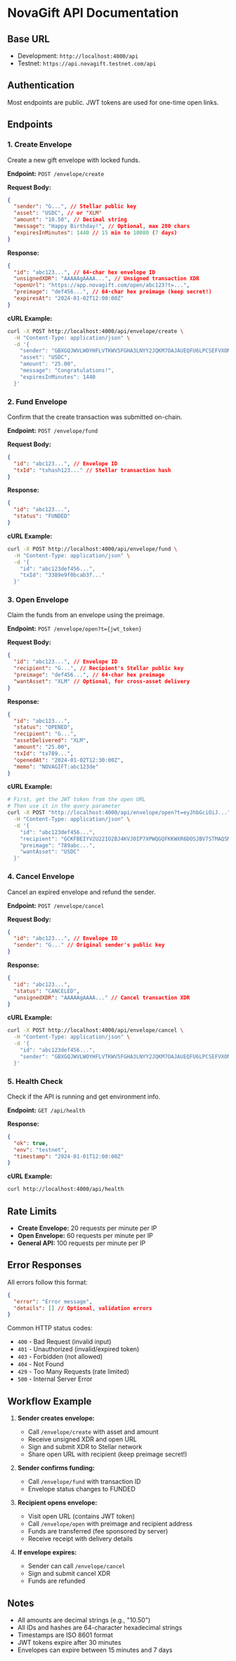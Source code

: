 # NovaGift API Documentation

## Base URL
- Development: `http://localhost:4000/api`
- Testnet: `https://api.novagift.testnet.com/api`

## Authentication
Most endpoints are public. JWT tokens are used for one-time open links.

## Endpoints

### 1. Create Envelope
Create a new gift envelope with locked funds.

**Endpoint:** `POST /envelope/create`

**Request Body:**
```json
{
  "sender": "G...", // Stellar public key
  "asset": "USDC", // or "XLM"
  "amount": "10.50", // Decimal string
  "message": "Happy Birthday!", // Optional, max 280 chars
  "expiresInMinutes": 1440 // 15 min to 10080 (7 days)
}
```

**Response:**
```json
{
  "id": "abc123...", // 64-char hex envelope ID
  "unsignedXDR": "AAAAAgAAAA...", // Unsigned transaction XDR
  "openUrl": "https://app.novagift.com/open/abc123?t=...",
  "preimage": "def456...", // 64-char hex preimage (keep secret!)
  "expiresAt": "2024-01-02T12:00:00Z"
}
```

**cURL Example:**
```bash
curl -X POST http://localhost:4000/api/envelope/create \
  -H "Content-Type: application/json" \
  -d '{
    "sender": "GBXGQJWVLWOYHFLVTKWV5FGHA3LNYY2JQKM7OAJAUEQFU6LPCSEFVXON",
    "asset": "USDC",
    "amount": "25.00",
    "message": "Congratulations!",
    "expiresInMinutes": 1440
  }'
```

### 2. Fund Envelope
Confirm that the create transaction was submitted on-chain.

**Endpoint:** `POST /envelope/fund`

**Request Body:**
```json
{
  "id": "abc123...", // Envelope ID
  "txId": "txhash123..." // Stellar transaction hash
}
```

**Response:**
```json
{
  "id": "abc123...",
  "status": "FUNDED"
}
```

**cURL Example:**
```bash
curl -X POST http://localhost:4000/api/envelope/fund \
  -H "Content-Type: application/json" \
  -d '{
    "id": "abc123def456...",
    "txId": "3389e9f0bcab3f..."
  }'
```

### 3. Open Envelope
Claim the funds from an envelope using the preimage.

**Endpoint:** `POST /envelope/open?t={jwt_token}`

**Request Body:**
```json
{
  "id": "abc123...", // Envelope ID
  "recipient": "G...", // Recipient's Stellar public key
  "preimage": "def456...", // 64-char hex preimage
  "wantAsset": "XLM" // Optional, for cross-asset delivery
}
```

**Response:**
```json
{
  "id": "abc123...",
  "status": "OPENED",
  "recipient": "G...",
  "assetDelivered": "XLM",
  "amount": "25.00",
  "txId": "tx789...",
  "openedAt": "2024-01-02T12:30:00Z",
  "memo": "NOVAGIFT:abc123de"
}
```

**cURL Example:**
```bash
# First, get the JWT token from the open URL
# Then use it in the query parameter
curl -X POST "http://localhost:4000/api/envelope/open?t=eyJhbGciOiJ..." \
  -H "Content-Type: application/json" \
  -d '{
    "id": "abc123def456...",
    "recipient": "GCKFBEIYV2U22IO2BJ4KVJOIP7XPWQGQFKKWXR6DOSJBV7STMAQSMTMA",
    "preimage": "789abc...",
    "wantAsset": "USDC"
  }'
```

### 4. Cancel Envelope
Cancel an expired envelope and refund the sender.

**Endpoint:** `POST /envelope/cancel`

**Request Body:**
```json
{
  "id": "abc123...", // Envelope ID
  "sender": "G..." // Original sender's public key
}
```

**Response:**
```json
{
  "id": "abc123...",
  "status": "CANCELED",
  "unsignedXDR": "AAAAAgAAAA..." // Cancel transaction XDR
}
```

**cURL Example:**
```bash
curl -X POST http://localhost:4000/api/envelope/cancel \
  -H "Content-Type: application/json" \
  -d '{
    "id": "abc123def456...",
    "sender": "GBXGQJWVLWOYHFLVTKWV5FGHA3LNYY2JQKM7OAJAUEQFU6LPCSEFVXON"
  }'
```

### 5. Health Check
Check if the API is running and get environment info.

**Endpoint:** `GET /api/health`

**Response:**
```json
{
  "ok": true,
  "env": "testnet",
  "timestamp": "2024-01-01T12:00:00Z"
}
```

**cURL Example:**
```bash
curl http://localhost:4000/api/health
```

## Rate Limits

- **Create Envelope:** 20 requests per minute per IP
- **Open Envelope:** 60 requests per minute per IP
- **General API:** 100 requests per minute per IP

## Error Responses

All errors follow this format:
```json
{
  "error": "Error message",
  "details": [] // Optional, validation errors
}
```

Common HTTP status codes:
- `400` - Bad Request (invalid input)
- `401` - Unauthorized (invalid/expired token)
- `403` - Forbidden (not allowed)
- `404` - Not Found
- `429` - Too Many Requests (rate limited)
- `500` - Internal Server Error

## Workflow Example

1. **Sender creates envelope:**
   - Call `/envelope/create` with asset and amount
   - Receive unsigned XDR and open URL
   - Sign and submit XDR to Stellar network
   - Share open URL with recipient (keep preimage secret!)

2. **Sender confirms funding:**
   - Call `/envelope/fund` with transaction ID
   - Envelope status changes to FUNDED

3. **Recipient opens envelope:**
   - Visit open URL (contains JWT token)
   - Call `/envelope/open` with preimage and recipient address
   - Funds are transferred (fee sponsored by server)
   - Receive receipt with delivery details

4. **If envelope expires:**
   - Sender can call `/envelope/cancel`
   - Sign and submit cancel XDR
   - Funds are refunded

## Notes

- All amounts are decimal strings (e.g., "10.50")
- All IDs and hashes are 64-character hexadecimal strings
- Timestamps are ISO 8601 format
- JWT tokens expire after 30 minutes
- Envelopes can expire between 15 minutes and 7 days